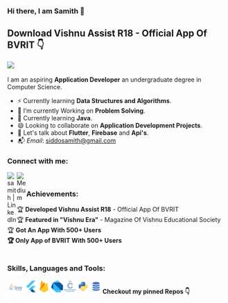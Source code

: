### Hi there, I am Samith 👋
<h2> Download Vishnu Assist R18 - Official App Of BVRIT  👇 </h2>
<a href="https://play.google.com/store/apps/details?id=sam.vishnu_syllabus"><img src="https://play.google.com/intl/en_us/badges/static/images/badges/en_badge_web_generic.png" width="200"></img></a>

I am an aspiring **Application Developer** an undergraduate degree in Computer Science.   
- ⚡ Currently learning **Data Structures and Algorithms**.
- 🎯 I’m currently Working on **Problem Solving**.
- 🌱 Currently learning **Java**.
- :smile: Looking to collaborate on **Application Development Projects**.
- 💬 Let's talk about **Flutter**, **Firebase** and **Api's**.
- :mailbox_with_mail:<i> Email</i>:  [siddosamith@gmail.com](mailto:siddosamith@gmail.com)
### Connect with me:

[<img align="left" alt="samith | LinkedIn" width="22px" src="https://cdn.jsdelivr.net/npm/simple-icons@v3/icons/linkedin.svg" />][linkedin]
[<img align="left" alt="Medium" width="22px" src="https://cdn.jsdelivr.net/npm/simple-icons@v3/icons/medium.svg" />][medium]

[linkedin]:https://www.linkedin.com/in/siddo-samith-5677281a9/
[medium]:https://siddosamith.medium.com/
<br>
### Achievements:
:trophy: <b>Developed Vishnu Assist R18</b> - Official App Of BVRIT<br>
:trophy: <b>Featured in "Vishnu Era"</b> - Magazine Of Vishnu Educational Society<br>
:trophy: <b>Got An App With 500+ Users</br>
:trophy: <b>Only  App of BVRIT With 500+ Users</br>
<br>
### Skills, Languages and Tools:
<img align="left" alt="Python" width="40px" src="https://raw.githubusercontent.com/github/explore/80688e429a7d4ef2fca1e82350fe8e3517d3494d/topics/java/java.png" />
<img align="left" alt="Python" width="30px" src="https://raw.githubusercontent.com/github/explore/80688e429a7d4ef2fca1e82350fe8e3517d3494d/topics/flutter/flutter.png" />
<img align="left" alt="Python" width="30px" src="https://raw.githubusercontent.com/github/explore/80688e429a7d4ef2fca1e82350fe8e3517d3494d/topics/firebase/firebase.png" />
<img align="left" alt="Python" width="30px" src="https://raw.githubusercontent.com/github/explore/80688e429a7d4ef2fca1e82350fe8e3517d3494d/topics/dart/dart.png" />
<img align="left" alt="Python" width="30px" src="https://raw.githubusercontent.com/github/explore/80688e429a7d4ef2fca1e82350fe8e3517d3494d/topics/c/c.png" />
<img align="left" alt="Python" width="30px" src="https://raw.githubusercontent.com/github/explore/80688e429a7d4ef2fca1e82350fe8e3517d3494d/topics/python/python.png" />
<img align="left" alt="Python" width="30px" src="https://raw.githubusercontent.com/github/explore/80688e429a7d4ef2fca1e82350fe8e3517d3494d/topics/sql/sql.png" />
<br>
Checkout my pinned Repos 👇 
